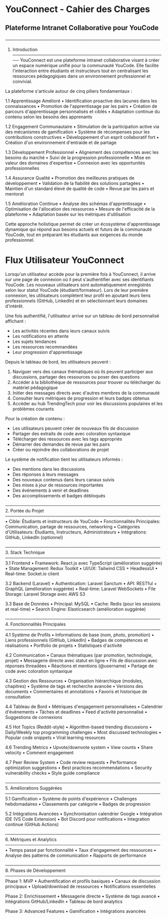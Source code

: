 # YouConnect - Cahier des Charges

## Plateforme Intranet Collaborative pour YouCode

──────────────────────────────────────────────────

1. Introduction
   ──────────────────────────────────────────────────
   YouConnect est une plateforme intranet collaborative visant à créer un espace numérique unifié pour la communauté YouCode. Elle facilite l'interaction entre étudiants et instructeurs tout en centralisant les ressources pédagogiques dans un environnement professionnel et convivial.

La plateforme s'articule autour de cinq piliers fondamentaux :

1.1 Apprentissage Amélioré
• Identification proactive des lacunes dans les connaissances
• Promotion de l'apprentissage par les pairs
• Création de parcours d'apprentissage personnalisés et ciblés
• Adaptation continue du contenu selon les besoins des apprenants

1.2 Engagement Communautaire
• Stimulation de la participation active via des mécanismes de gamification
• Système de récompenses pour les contributions constructives
• Développement d'un esprit collaboratif fort
• Création d'un environnement d'entraide et de partage

1.3 Développement Professionnel
• Alignement des compétences avec les besoins du marché
• Suivi de la progression professionnelle
• Mise en valeur des domaines d'expertise
• Connexion avec les opportunités professionnelles

1.4 Assurance Qualité
• Promotion des meilleures pratiques de développement
• Validation de la fiabilité des solutions partagées
• Maintien d'un standard élevé de qualité de code
• Revue par les pairs et mentorat

1.5 Amélioration Continue
• Analyse des schémas d'apprentissage
• Optimisation de l'allocation des ressources
• Mesure de l'efficacité de la plateforme
• Adaptation basée sur les métriques d'utilisation

Cette approche holistique permet de créer un écosystème d'apprentissage dynamique qui répond aux besoins actuels et futurs de la communauté YouCode, tout en préparant les étudiants aux exigences du monde professionnel.

# Flux Utilisateur YouConnect

Lorsqu'un utilisateur accède pour la première fois à YouConnect, il arrive sur une page de connexion où il peut s'authentifier avec ses identifiants YouCode. Les nouveaux utilisateurs sont automatiquement enregistrés selon leur statut YouCode (étudiant/formateur). Lors de leur première connexion, les utilisateurs complètent leur profil en ajoutant leurs liens professionnels (GitHub, LinkedIn) et en sélectionnant leurs domaines d'intérêt.

Une fois authentifié, l'utilisateur arrive sur un tableau de bord personnalisé affichant :

- Les activités récentes dans leurs canaux suivis
- Les notifications en attente
- Les sujets tendances
- Les ressources recommandées
- Leur progression d'apprentissage

Depuis le tableau de bord, les utilisateurs peuvent :

1. Naviguer vers des canaux thématiques où ils peuvent participer aux discussions, partager des ressources ou poser des questions
2. Accéder à la bibliothèque de ressources pour trouver ou télécharger du matériel pédagogique
3. Initier des messages directs avec d'autres membres de la communauté
4. Consulter leurs métriques de progression et leurs badges obtenus
5. Accéder au hub TrendingTech pour voir les discussions populaires et les problèmes courants

Pour la création de contenu :

- Les utilisateurs peuvent créer de nouveaux fils de discussion
- Partager des extraits de code avec coloration syntaxique
- Télécharger des ressources avec les tags appropriés
- Démarrer des demandes de revue par les pairs
- Créer ou rejoindre des collaborations de projet

Le système de notification tient les utilisateurs informés :

- Des mentions dans les discussions
- Des réponses à leurs messages
- Des nouveaux contenus dans leurs canaux suivis
- Des mises à jour de ressources importantes
- Des événements à venir et deadlines
- Des accomplissements et badges débloqués

────────────────────────────────────────────────── 2. Portée du Projet
──────────────────────────────────────────────────
• Cible: Étudiants et instructeurs de YouCode
• Fonctionnalités Principales: Communication, partage de ressources, networking
• Catégories d'Utilisateurs: Étudiants, Instructeurs, Administrateurs
• Intégrations: GitHub, LinkedIn (optionnel)

────────────────────────────────────────────────── 3. Stack Technique
──────────────────────────────────────────────────
3.1 Frontend
• Framework: React.js avec TypeScript (amélioration suggérée)
• State Management: Redux Toolkit
• UI/UX: Tailwind CSS + HeadlessUI
• Real-time: Socket.io client

3.2 Backend (Laravel)
• Authentication: Laravel Sanctum
• API: RESTful + GraphQL (amélioration suggérée)
• Real-time: Laravel WebSockets
• File Storage: Laravel Storage avec AWS S3

3.3 Base de Données
• Principal: MySQL
• Cache: Redis (pour les sessions et real-time)
• Search Engine: Elasticsearch (amélioration suggérée)

────────────────────────────────────────────────── 4. Fonctionnalités Principales
──────────────────────────────────────────────────
4.1 Système de Profils
• Informations de base (nom, photo, promotion)
• Liens professionnels (GitHub, LinkedIn)
• Badges de compétences et réalisations
• Portfolio de projets
• Statistiques d'activité

4.2 Communication
• Canaux thématiques (par promotion, technologie, projet)
• Messagerie directe avec statut en ligne
• Fils de discussion avec réponses threadées
• Réactions et mentions (@username)
• Partage de code avec coloration syntaxique

4.3 Gestion des Ressources
• Organisation hiérarchique (modules, chapitres)
• Système de tags et recherche avancée
• Versions des documents
• Commentaires et annotations
• Favoris et historique de consultation

4.4 Tableau de Bord
• Métriques d'engagement personnalisées
• Calendrier d'événements
• Tâches et deadlines
• Feed d'activité personnalisé
• Suggestions de connexions

4.5 Hot Topics (Reddit-style)
• Algorithm-based trending discussions
• Daily/Weekly top programming challenges
• Most discussed technologies
• Popular code snippets
• Viral learning resources

4.6 Trending Metrics
• Upvote/downvote system
• View counts
• Share velocity
• Comment engagement

4.7 Peer Review System
• Code review requests
• Performance optimization suggestions
• Best practices recommendations
• Security vulnerability checks
• Style guide compliance

────────────────────────────────────────────────── 5. Améliorations Suggérées
──────────────────────────────────────────────────
5.1 Gamification
• Système de points d'expérience
• Challenges hebdomadaires
• Classements par catégorie
• Badges de progression

5.2 Intégrations Avancées
• Synchronisation calendrier Google
• Intégration IDE (VS Code Extension)
• Bot Discord pour notifications
• Integration continue (GitHub Actions)

────────────────────────────────────────────────── 6. Métriques et Analytics
──────────────────────────────────────────────────
• Temps passé par fonctionnalité
• Taux d'engagement des ressources
• Analyse des patterns de communication
• Rapports de performance

────────────────────────────────────────────────── 8. Phases de Développement
──────────────────────────────────────────────────
Phase 1: MVP
• Authentification et profils basiques
• Canaux de discussion principaux
• Upload/download de ressources
• Notifications essentielles

Phase 2: Enrichissement
• Messagerie directe
• Système de tags avancé
• Intégrations GitHub/LinkedIn
• Tableau de bord analytics

Phase 3: Advanced Features
• Gamification
• Intégrations avancées
